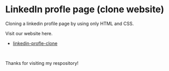 # LinkedIn profle page (clone website)

Cloning a linkedin profile page by using only HTML and CSS.

Visit our website here.

- [linkedin-profle-clone](https://nakornkitk.github.io/linkedin-profile/)

<br>

Thanks for visiting my respository!
